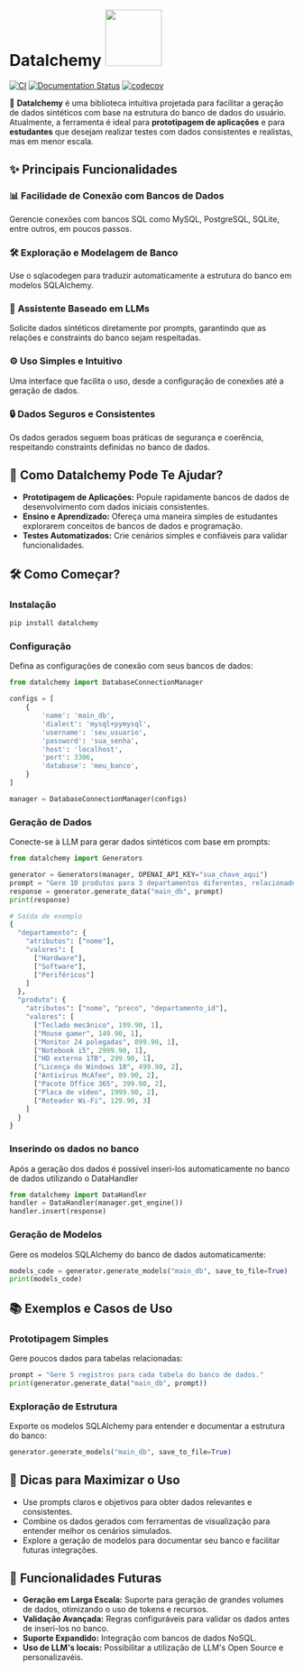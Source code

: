 # **Datalchemy** <img src="https://datalchemy.readthedocs.io/en/latest/assets/DATALCHEMY_.png" width="100">

[![CI](https://github.com/Bruno-Gomes-QA/datalchemy/actions/workflows/pipeline.yaml/badge.svg)](https://github.com/Bruno-Gomes-QA/datalchemy/actions/workflows/pipeline.yaml)
[![Documentation Status](https://readthedocs.org/projects/datalchemy/badge/?version=latest)](https://datalchemy.readthedocs.io/en/latest/?badge=latest)
[![codecov](https://codecov.io/gh/Bruno-Gomes-QA/datalchemy/graph/badge.svg?token=sYf3a0mhbR)](https://codecov.io/gh/Bruno-Gomes-QA/datalchemy)

📌 **Datalchemy** é uma biblioteca intuitiva projetada para facilitar a geração de dados sintéticos com base na estrutura do banco de dados do usuário. Atualmente, a ferramenta é ideal para **prototipagem de aplicações** e para **estudantes** que desejam realizar testes com dados consistentes e realistas, mas em menor escala.

## ✨ **Principais Funcionalidades**

### 📊 **Facilidade de Conexão com Bancos de Dados**
Gerencie conexões com bancos SQL como MySQL, PostgreSQL, SQLite, entre outros, em poucos passos.

### 🛠️ **Exploração e Modelagem de Banco**
Use o sqlacodegen para traduzir automaticamente a estrutura do banco em modelos SQLAlchemy.

### 🤖 **Assistente Baseado em LLMs**
Solicite dados sintéticos diretamente por prompts, garantindo que as relações e constraints do banco sejam respeitadas.

### ⚙️ **Uso Simples e Intuitivo**
Uma interface que facilita o uso, desde a configuração de conexões até a geração de dados.

### 🔒 **Dados Seguros e Consistentes**
Os dados gerados seguem boas práticas de segurança e coerência, respeitando constraints definidas no banco de dados.

## 🚀 **Como Datalchemy Pode Te Ajudar?**

- **Prototipagem de Aplicações:** Popule rapidamente bancos de dados de desenvolvimento com dados iniciais consistentes.
- **Ensino e Aprendizado:** Ofereça uma maneira simples de estudantes explorarem conceitos de bancos de dados e programação.
- **Testes Automatizados:** Crie cenários simples e confiáveis para validar funcionalidades.

## 🛠️ **Como Começar?**

### **Instalação**
```bash
pip install datalchemy
```

### **Configuração**
Defina as configurações de conexão com seus bancos de dados:

```python
from datalchemy import DatabaseConnectionManager

configs = [
    {
        'name': 'main_db',
        'dialect': 'mysql+pymysql',
        'username': 'seu_usuario',
        'password': 'sua_senha',
        'host': 'localhost',
        'port': 3306,
        'database': 'meu_banco',
    }
]

manager = DatabaseConnectionManager(configs)
```

### **Geração de Dados**
Conecte-se à LLM para gerar dados sintéticos com base em prompts:

```python
from datalchemy import Generators

generator = Generators(manager, OPENAI_API_KEY="sua_chave_aqui")
prompt = "Gere 10 produtos para 3 departamentos diferentes, relacionados ao setor de tecnologia."
response = generator.generate_data("main_db", prompt)
print(response)
```

```python
# Saída de exemplo
{
  "departamento": {
    "atributos": ["nome"],
    "valores": [
      ["Hardware"],
      ["Software"],
      ["Periféricos"]
    ]
  },
  "produto": {
    "atributos": ["nome", "preco", "departamento_id"],
    "valores": [
      ["Teclado mecânico", 199.90, 1],
      ["Mouse gamer", 149.90, 1],
      ["Monitor 24 polegadas", 899.90, 1],
      ["Notebook i5", 2999.90, 1],
      ["HD externo 1TB", 299.90, 1],
      ["Licença do Windows 10", 499.90, 2],
      ["Antivírus McAfee", 89.90, 2],
      ["Pacote Office 365", 399.90, 2],
      ["Placa de vídeo", 1999.90, 2],
      ["Roteador Wi-Fi", 129.90, 3]
    ]
  }
}
```
### **Inserindo os dados no banco**
Após a geração dos dados é possível inseri-los automaticamente no banco de dados utilizando o DataHandler

```python
from datalchemy import DataHandler
handler = DataHandler(manager.get_engine())
handler.insert(response)
```

### **Geração de Modelos**
Gere os modelos SQLAlchemy do banco de dados automaticamente:

```python
models_code = generator.generate_models("main_db", save_to_file=True)
print(models_code)
```

## 📚 **Exemplos e Casos de Uso**

### **Prototipagem Simples**
Gere poucos dados para tabelas relacionadas:

```python
prompt = "Gere 5 registros para cada tabela do banco de dados."
print(generator.generate_data("main_db", prompt))
```

### **Exploração de Estrutura**
Exporte os modelos SQLAlchemy para entender e documentar a estrutura do banco:

```python
generator.generate_models("main_db", save_to_file=True)
```

## 📢 **Dicas para Maximizar o Uso**
- Use prompts claros e objetivos para obter dados relevantes e consistentes.
- Combine os dados gerados com ferramentas de visualização para entender melhor os cenários simulados.
- Explore a geração de modelos para documentar seu banco e facilitar futuras integrações.

## 🔮 **Funcionalidades Futuras**
- **Geração em Larga Escala:** Suporte para geração de grandes volumes de dados, otimizando o uso de tokens e recursos.
- **Validação Avançada:** Regras configuráveis para validar os dados antes de inseri-los no banco.
- **Suporte Expandido:** Integração com bancos de dados NoSQL.
- **Uso de LLM's locais:** Possibilitar a utilização de LLM's Open Source e personalizavéis.
